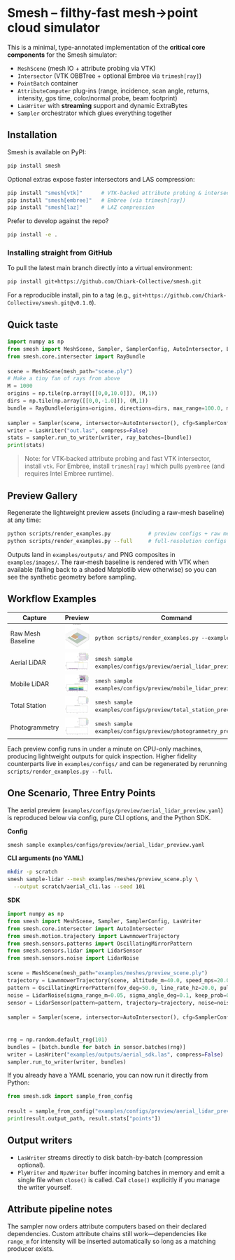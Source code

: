 # Smesh – filthy-fast mesh→point cloud simulator

This is a minimal, type-annotated implementation of the **critical core components**
for the Smesh simulator:

- `MeshScene` (mesh IO + attribute probing via VTK)
- `Intersector` (VTK OBBTree + optional Embree via `trimesh[ray]`)
- `PointBatch` container
- `AttributeComputer` plug-ins (range, incidence, scan angle, returns, intensity, gps time, color/normal probe, beam footprint)
- `LasWriter` with **streaming** support and dynamic ExtraBytes
- `Sampler` orchestrator which glues everything together

## Installation

Smesh is available on PyPI:

```bash
pip install smesh
```

Optional extras expose faster intersectors and LAS compression:

```bash
pip install "smesh[vtk]"      # VTK-backed attribute probing & intersector
pip install "smesh[embree]"   # Embree (via trimesh[ray])
pip install "smesh[laz]"      # LAZ compression
```

Prefer to develop against the repo?

```bash
pip install -e .
```

### Installing straight from GitHub

To pull the latest main branch directly into a virtual environment:

```bash
pip install git+https://github.com/Chiark-Collective/smesh.git
```

For a reproducible install, pin to a tag (e.g., `git+https://github.com/Chiark-Collective/smesh.git@v0.1.0`).

## Quick taste

```python
import numpy as np
from smesh import MeshScene, Sampler, SamplerConfig, AutoIntersector, LasWriter
from smesh.core.intersector import RayBundle

scene = MeshScene(mesh_path="scene.ply")
# Make a tiny fan of rays from above
M = 1000
origins = np.tile(np.array([[0,0,10.0]]), (M,1))
dirs = np.tile(np.array([[0,0,-1.0]]), (M,1))
bundle = RayBundle(origins=origins, directions=dirs, max_range=100.0, multi_hit=False, meta={"gps_time": np.arange(M)*1e-3})

sampler = Sampler(scene, intersector=AutoIntersector(), cfg=SamplerConfig())
writer = LasWriter("out.las", compress=False)
stats = sampler.run_to_writer(writer, ray_batches=[bundle])
print(stats)
```

> Note: for VTK-backed attribute probing and fast VTK intersector, install `vtk`.
> For Embree, install `trimesh[ray]` which pulls `pyembree` (and requires Intel Embree runtime).

## Preview Gallery

Regenerate the lightweight preview assets (including a raw-mesh baseline) at any time:

```bash
python scripts/render_examples.py            # preview configs + raw mesh
python scripts/render_examples.py --full     # full-resolution configs
```

Outputs land in `examples/outputs/` and PNG composites in `examples/images/`. The raw-mesh baseline is rendered with VTK when available (falling back to a shaded Matplotlib view otherwise) so you can see the synthetic geometry before sampling.

## Workflow Examples

| Capture | Preview | Command |
| --- | --- | --- |
| Raw Mesh Baseline | ![Raw Mesh](examples/images/raw_mesh.png) | `python scripts/render_examples.py --example raw_mesh` |
| Aerial LiDAR | ![Aerial LiDAR](examples/images/aerial_lidar.png) | `smesh sample examples/configs/preview/aerial_lidar_preview.yaml` |
| Mobile LiDAR | ![Mobile LiDAR](examples/images/mobile_lidar.png) | `smesh sample examples/configs/preview/mobile_lidar_preview.yaml` |
| Total Station | ![Total Station](examples/images/total_station.png) | `smesh sample examples/configs/preview/total_station_preview.yaml` |
| Photogrammetry | ![Photogrammetry](examples/images/photogrammetry.png) | `smesh sample examples/configs/preview/photogrammetry_preview.yaml` |

Each preview config runs in under a minute on CPU-only machines, producing lightweight outputs for quick inspection. Higher fidelity counterparts live in `examples/configs/` and can be regenerated by rerunning `scripts/render_examples.py --full`.

## One Scenario, Three Entry Points

The aerial preview (`examples/configs/preview/aerial_lidar_preview.yaml`) is reproduced below via config, pure CLI options, and the Python SDK.

**Config**

```bash
smesh sample examples/configs/preview/aerial_lidar_preview.yaml
```

**CLI arguments (no YAML)**

```bash
mkdir -p scratch
smesh sample-lidar --mesh examples/meshes/preview_scene.ply \
  --output scratch/aerial_cli.las --seed 101
```

**SDK**

```python
import numpy as np
from smesh import MeshScene, Sampler, SamplerConfig, LasWriter
from smesh.core.intersector import AutoIntersector
from smesh.motion.trajectory import LawnmowerTrajectory
from smesh.sensors.patterns import OscillatingMirrorPattern
from smesh.sensors.lidar import LidarSensor
from smesh.sensors.noise import LidarNoise

scene = MeshScene(mesh_path="examples/meshes/preview_scene.ply")
trajectory = LawnmowerTrajectory(scene, altitude_m=40.0, speed_mps=20.0, line_spacing_m=30.0)
pattern = OscillatingMirrorPattern(fov_deg=50.0, line_rate_hz=20.0, pulses_per_line=200)
noise = LidarNoise(sigma_range_m=0.05, sigma_angle_deg=0.1, keep_prob=0.99)
sensor = LidarSensor(pattern=pattern, trajectory=trajectory, noise=noise, max_range_m=200.0, multi_return=True)

sampler = Sampler(scene, intersector=AutoIntersector(), cfg=SamplerConfig(batch_size_rays=20000,
                                                                           attributes=["range","incidence","scan_angle","intensity","returns","gps_time"],
                                                                           beam_divergence_mrad=0.3))
rng = np.random.default_rng(101)
bundles = [batch.bundle for batch in sensor.batches(rng)]
writer = LasWriter("examples/outputs/aerial_sdk.las", compress=False)
sampler.run_to_writer(writer, bundles)
```

If you already have a YAML scenario, you can now run it directly from Python:

```python
from smesh.sdk import sample_from_config

result = sample_from_config("examples/configs/preview/aerial_lidar_preview.yaml")
print(result.output_path, result.stats["points"])
```

## Output writers

- `LasWriter` streams directly to disk batch-by-batch (compression optional).
- `PlyWriter` and `NpzWriter` buffer incoming batches in memory and emit a single file when `close()` is called. Call `close()` explicitly if you manage the writer yourself.

## Attribute pipeline notes

The sampler now orders attribute computers based on their declared dependencies. Custom attribute chains still work—dependencies like `range_m` for intensity will be inserted automatically so long as a matching producer exists.
